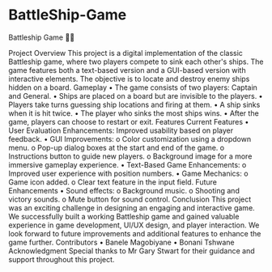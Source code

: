 # BattleShip-Game

Battleship Game 🚢🎯

Project Overview
This project is a digital implementation of the classic Battleship game, where two players compete to sink each other's ships. The game features both a text-based version and a GUI-based version with interactive elements. The objective is to locate and destroy enemy ships hidden on a board.
Gameplay
•	The game consists of two players: Captain and General.
•	Ships are placed on a board but are invisible to the players.
•	Players take turns guessing ship locations and firing at them.
•	A ship sinks when it is hit twice.
•	The player who sinks the most ships wins.
•	After the game, players can choose to restart or exit.
Features
Current Features
•	User Evaluation Enhancements: Improved usability based on player feedback.
•	GUI Improvements:
o	Color customization using a dropdown menu.
o	Pop-up dialog boxes at the start and end of the game.
o	Instructions button to guide new players.
o	Background image for a more immersive gameplay experience.
•	Text-Based Game Enhancements:
o	Improved user experience with position numbers.
•	Game Mechanics:
o	Game icon added.
o	Clear text feature in the input field.
Future Enhancements
•	Sound effects:
o	Background music.
o	Shooting and victory sounds.
o	Mute button for sound control.
Conclusion
This project was an exciting challenge in designing an engaging and interactive game. We successfully built a working Battleship game and gained valuable experience in game development, UI/UX design, and player interaction. We look forward to future improvements and additional features to enhance the game further.
Contributors
•	Banele Magobiyane
•	Bonani Tshwane
Acknowledgment 
Special thanks to Mr Gary Stwart for their guidance and support throughout this project.
